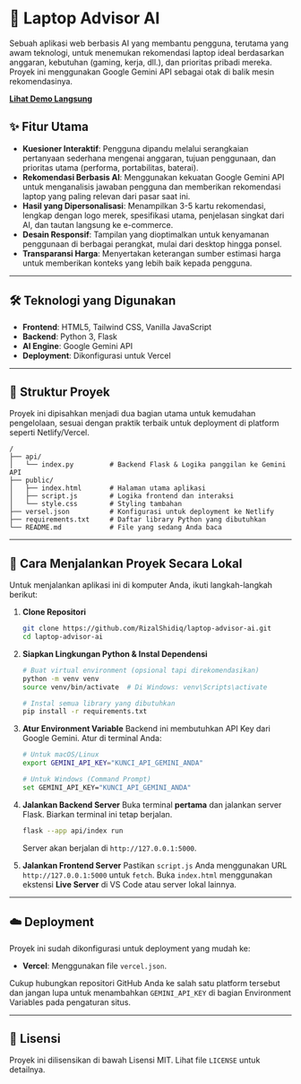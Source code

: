 # 🤖 Laptop Advisor AI

Sebuah aplikasi web berbasis AI yang membantu pengguna, terutama yang awam teknologi, untuk menemukan rekomendasi laptop ideal berdasarkan anggaran, kebutuhan (gaming, kerja, dll.), dan prioritas pribadi mereka. Proyek ini menggunakan Google Gemini API sebagai otak di balik mesin rekomendasinya.

**[Lihat Demo Langsung](https://laptop-advisor-ai.vercel.app/)**

## ✨ Fitur Utama

- **Kuesioner Interaktif**: Pengguna dipandu melalui serangkaian pertanyaan sederhana mengenai anggaran, tujuan penggunaan, dan prioritas utama (performa, portabilitas, baterai).
- **Rekomendasi Berbasis AI**: Menggunakan kekuatan Google Gemini API untuk menganalisis jawaban pengguna dan memberikan rekomendasi laptop yang paling relevan dari pasar saat ini.
- **Hasil yang Dipersonalisasi**: Menampilkan 3-5 kartu rekomendasi, lengkap dengan logo merek, spesifikasi utama, penjelasan singkat dari AI, dan tautan langsung ke e-commerce.
- **Desain Responsif**: Tampilan yang dioptimalkan untuk kenyamanan penggunaan di berbagai perangkat, mulai dari desktop hingga ponsel.
- **Transparansi Harga**: Menyertakan keterangan sumber estimasi harga untuk memberikan konteks yang lebih baik kepada pengguna.

---

## 🛠️ Teknologi yang Digunakan

- **Frontend**: HTML5, Tailwind CSS, Vanilla JavaScript
- **Backend**: Python 3, Flask
- **AI Engine**: Google Gemini API
- **Deployment**: Dikonfigurasi untuk Vercel

---

## 📂 Struktur Proyek

Proyek ini dipisahkan menjadi dua bagian utama untuk kemudahan pengelolaan, sesuai dengan praktik terbaik untuk deployment di platform seperti Netlify/Vercel.

```
/
├── api/
│   └── index.py         # Backend Flask & Logika panggilan ke Gemini API
├── public/
│   ├── index.html       # Halaman utama aplikasi
│   ├── script.js        # Logika frontend dan interaksi
│   └── style.css        # Styling tambahan
├── versel.json          # Konfigurasi untuk deployment ke Netlify
├── requirements.txt     # Daftar library Python yang dibutuhkan
└── README.md            # File yang sedang Anda baca
```

---

## 🚀 Cara Menjalankan Proyek Secara Lokal

Untuk menjalankan aplikasi ini di komputer Anda, ikuti langkah-langkah berikut:

1.  **Clone Repositori**

    ```bash
    git clone https://github.com/RizalShidiq/laptop-advisor-ai.git
    cd laptop-advisor-ai
    ```

2.  **Siapkan Lingkungan Python & Instal Dependensi**

    ```bash
    # Buat virtual environment (opsional tapi direkomendasikan)
    python -m venv venv
    source venv/bin/activate  # Di Windows: venv\Scripts\activate

    # Instal semua library yang dibutuhkan
    pip install -r requirements.txt
    ```

3.  **Atur Environment Variable**
    Backend ini membutuhkan API Key dari Google Gemini. Atur di terminal Anda:

    ```bash
    # Untuk macOS/Linux
    export GEMINI_API_KEY="KUNCI_API_GEMINI_ANDA"

    # Untuk Windows (Command Prompt)
    set GEMINI_API_KEY="KUNCI_API_GEMINI_ANDA"
    ```

4.  **Jalankan Backend Server**
    Buka terminal **pertama** dan jalankan server Flask. Biarkan terminal ini tetap berjalan.

    ```bash
    flask --app api/index run
    ```

    Server akan berjalan di `http://127.0.0.1:5000`.

5.  **Jalankan Frontend Server**
    Pastikan `script.js` Anda menggunakan URL `http://127.0.0.1:5000` untuk `fetch`. Buka `index.html` menggunakan ekstensi **Live Server** di VS Code atau server lokal lainnya.

---

## ☁️ Deployment

Proyek ini sudah dikonfigurasi untuk deployment yang mudah ke:

- **Vercel**: Menggunakan file `vercel.json`.

Cukup hubungkan repositori GitHub Anda ke salah satu platform tersebut dan jangan lupa untuk menambahkan `GEMINI_API_KEY` di bagian Environment Variables pada pengaturan situs.

---

## 📄 Lisensi

Proyek ini dilisensikan di bawah Lisensi MIT. Lihat file `LICENSE` untuk detailnya.
